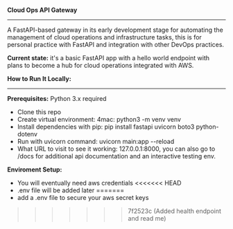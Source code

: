 ****Cloud Ops API Gateway****
****
A FastAPI-based gateway in its early development stage for automating the management of cloud operations and infrastructure tasks, this is for personal practice with FastAPI and integration with other DevOps practices.

**Current state:** it's a basic FastAPI app with a hello world endpoint with plans to become a hub for cloud operations integrated with AWS.

****How to Run It Locally:****
****
**Prerequisites:** Python 3.x required
- Clone this repo
- Create virtual environment:
  4mac: python3 -m venv venv
- Install dependencies with pip:
  pip install fastapi uvicorn boto3 python-dotenv
- Run with uvicorn command: uvicorn main:app  --reload
- What URL to visit to see it working: 127.0.0.1:8000, you can also go to /docs for additional api documentation and an interactive testing env.

**Enviroment Setup:**
- You will eventually need aws credentials
<<<<<<< HEAD
- .env file will be added later
=======
- add a .env file to secure your aws secret keys
>>>>>>> 7f2523c (Added health endpoint and read me)
